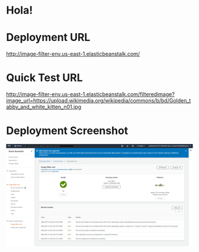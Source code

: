 # Hola!

# Deployment URL
http://image-filter-env.us-east-1.elasticbeanstalk.com/

# Quick Test URL
http://image-filter-env.us-east-1.elasticbeanstalk.com/filteredimage?image_url=https://upload.wikimedia.org/wikipedia/commons/b/bd/Golden_tabby_and_white_kitten_n01.jpg

# Deployment Screenshot
![Image](./deployment_scrshot.png)